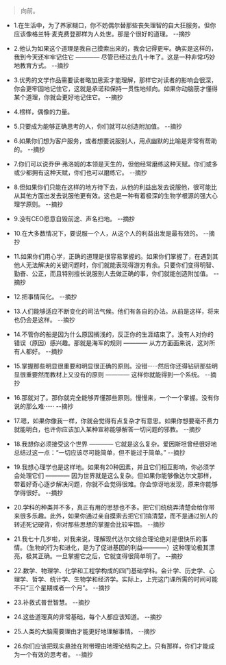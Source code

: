 >向前。

- 1.在生活中，为了养家糊口，你不妨偶尔替那些丧失理智的自大狂服务。但你应该像格兰特·麦克费登那样为人处世。那是个很好的道理。 --摘抄

- 2.他认为如果这个道理是我自己摸索出来的，我会记得更牢。确实是这样的，我到今天还牢牢记住它 ———— 尽管已经过去几十年了。这是一种非常巧妙地教育方式。 --摘抄

- 3.优秀的文学作品需要读者略加思索才能理解，那样它对读者的影响会很深，你会更牢固地记住它，这就是承诺和保持一贯性地倾向。如果你动脑筋才懂得某个道理，你就会更好地记住它。 --摘抄

- 4.榜样，偶像的力量。

- 5.只要成为能够正确思考的人，你们就可以创造附加值。 --摘抄

- 6.如果你们想为客户服务，或者想要说服别人，用点幽默的比喻是非常有帮助的。 --摘抄

- 7.你们可以说乔伊·弗洛姆的本领是天生的，但他经常磨练这种天赋。你们或多或少都拥有这种天赋，你们也可以磨练它。 --摘抄

- 8.但如果你们只能在这样的地方待下去，从他的利益出发去说服他，很可能比从其他方面出发去说服他更有效。这也是一种有着极深的生物学根源的强大心理学原则。 --摘抄

- 9.没有CEO愿意自毁前途、声名扫地。 --摘抄

- 10.在大多数情况下，要说服一个人，从这个人的利益出发是最有效的。 --摘抄

- 11.如果你们用心学，正确的道理是很容易掌握的。如果你们掌握了，在遇到其他人无法解决的关键问题时，你们就能表现得游刃有余。只要你们变得明智、勤奋、公正，而且特别擅长说服别人去做正确的事，你们就能创造附加值。 --摘抄

- 12.把事情简化。 --摘抄

- 13.人们能够适应不断变化的司法气候。他们有各自的办法。从前是这样，将来也仍会是这样。 --摘抄

- 14.不管你的船是因为什么原因搁浅的，反正你的生涯结束了。没有人对你的错误（原因）感兴趣。那就是海军的规则 ———— 从方方面面来说，这对所有人都好。 --摘抄

- 15.掌握那些明显很重要和明显很正确的原则。没错······然后你还得钻研那些明显很重要然而教材上又没有的原则 ———— 这样你就能得到一个系统。 --摘抄

- 16.那就对了。那你就完全能够弄懂那些原则。慢慢来，一个一个掌握。没有你说的那么难······ --摘抄

- 17.嗯，如果你像我一样，你就会觉得有点复杂才有意思。如果你想要毫不费力就能明白，也许你应该加入某种宣称能够解答一切问题的邪教。 --摘抄

- 18.我想你必须接受这个世界 ———— 它就是这么复杂。爱因斯坦曾经很好地总结过这一点：“一切应该尽可能简单，但不能过于简单。” --摘抄

- 19.我想心理学也是这样地。如果有20种因素，并且它们相互影响，你必须学会处理它们 ———— 因为世界就是这么复杂。但如果你能够像达尔文那样，带着好奇心逐步解决问题，你就不会觉得很难。你会惊讶地发现，原来你能够学得很好。 --摘抄

- 20.学科的种类并不多，真正有用的思想也不多。把它们统统弄清楚会给你带来很多乐趣。此外，如果你通过亲自摸索去把它们搞清楚，而不是通过别人的转述死记硬背，你对那些思想的掌握会比较牢固。 --摘抄

- 21.我七十几岁啦，对我来说，理解现代达尔文综合理论绝对是很快乐的事情。（生物的行为和进化，是为了促进基因的利益————）这种理论极其漂亮，极其正确。一旦掌握它之后，它就变得很简单明了。 --摘抄

- 22.数学、物理学、化学和工程学构成的四门基础学科。会计学、历史学、心理学、哲学、统计学、生物学和经济学。实际上，上完这门课所需的时间可能不只“三个星期或者一个月”。 --摘抄

- 23.补救式普世智慧。 --摘抄

- 24.这些道理真的非常基础，每个人都应该知道。 --摘抄

- 25.人类的大脑需要理由才能更好地理解事情。 --摘抄

- 26.你们应该把现实悬挂在附带理由地理论结构之上。只有那样，你们才能成为一个有效的思考者。 --摘抄
